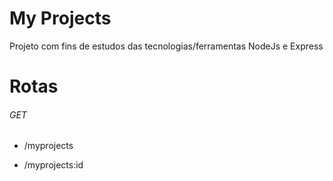 # My Projects

Projeto com fins de estudos das tecnologias/ferramentas NodeJs e Express

# Rotas
###### GET
- /myprojects

- /myprojects:id


